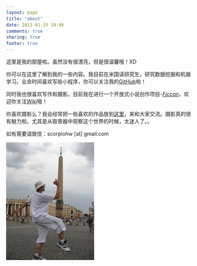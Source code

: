 ```yaml
---
layout: page
title: "about"
date: 2013-01-25 18:46
comments: true
sharing: true
footer: true
---
```


这里是我的部屋啦。虽然没有很漂亮，但是很温馨哦！XD

你可以在这里了解到我的一些内容。我目前在米国读研究生，研究数据挖掘和机器学习。业余时间喜欢写些小程序，你可以关注我的[GitHub](https://github.com/scorpiohw)啦！

同时我也很喜欢写作和摄影。目前我在进行一个开放式小说创作项目-[*Ficcon*](https://github.com/scorpiohw/Ficcon)，欢迎你关注[*Wiki*](http://ficcon.wikia.com/wiki/Main_Page)哦！

你喜欢摄影么？我会经常把一些喜欢的作品放到[这里](http://takihiko.tuchong.com)，来和大家交流。摄影真的很有魅力啦。尤其是从取景器中观察这个世界的时候，太迷人了。。

如有需要请致信：scorpiohw [at] gmail.com

![照片吼！](./head.jpg)
